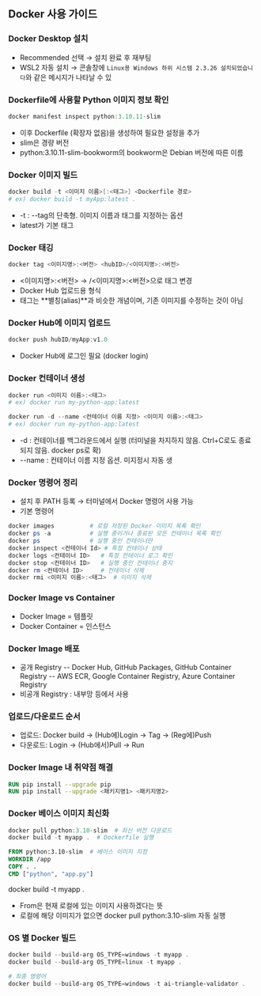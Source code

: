 ## Docker 사용 가이드

### Docker Desktop 설치

- Recommended 선택 → 설치 완료 후 재부팅
- WSL2 자동 설치 → 콘솔창에 `Linux용 Windows 하위 시스템 2.3.26 설치되었습니다`와 같은 메시지가 나타날 수 있

### Dockerfile에 사용할 Python 이미지 정보 확인

```powershell
docker manifest inspect python:3.10.11-slim
```
- 이후 Dockerfile (확장자 없음)을 생성하여 필요한 설정을 추가
- slim은 경량 버전
- python:3.10.11-slim-bookworm의 bookworm은 Debian 버전에 따른 이름

### Docker 이미지 빌드

```powershell
docker build -t <이미지 이름>[:<태그>] <Dockerfile 경로>
# ex) docker build -t myApp:latest .
```
- -t : --tag의 단축형. 이미지 이름과 태그를 지정하는 옵션
- latest가 기본 태그

### Docker 태깅
```powershell
docker tag <이미지명>:<버전> <hubID>/<이미지명>:<버전>
```
- <이미지명>:<버전> → <hubID>/<이미지명>:<버전>으로 태그 변경
- Docker Hub 업로드용 형식
- 태그는 **별칭(alias)**과 비슷한 개념이며, 기존 이미지를 수정하는 것이 아님

### Docker Hub에 이미지 업로드
```powershell
docker push hubID/myApp:v1.0
```
- Docker Hub에 로그인 필요 (docker login)

### Docker 컨테이너 생성

```powershell
docker run <이미지 이름>:<태그>
# ex) docker run my-python-app:latest
```

```powershell
docker run -d --name <컨테이너 이름 지정> <이미지 이름>:<태그>
# ex) docker run my-python-app:latest
```
- -d : 컨테이너를 백그라운드에서 실행 (터미널을 차지하지 않음. Ctrl+C로도 종료되지 않음. docker ps로 확)
- --name : 컨테이너 이름 지정 옵션. 미지정시 자동 생

### Docker 명령어 정리

- 설치 후 PATH 등록 → 터미널에서 Docker 명령어 사용 가능
- 기본 명령어
```powershell
docker images          # 로컬 저장된 Docker 이미지 목록 확인
docker ps -a           # 실행 중이거나 종료된 모든 컨테이너 목록 확인
docker ps              # 실행 중인 컨테이너만
docker inspect <컨테이너 Id> # 특정 컨테이너 상태
docker logs <컨테이너 ID>   # 특정 컨테이너 로그 확인
docker stop <컨테이너 ID>   # 실행 중인 컨테이너 중지
docker rm <컨테이너 ID>     # 컨테이너 삭제
docker rmi <이미지 이름>:<태그>  # 이미지 삭제
```

### Docker Image vs Container

- Docker Image = 템플릿
- Docker Container = 인스턴스

### Docker Image 배포

- 공개 Registry
-- Docker Hub, GitHub Packages, GitHub Container Registry
-- AWS ECR, Google Container Registry, Azure Container Registry
- 비공개 Registry : 내부망 등에서 사용

### 업로드/다운로드 순서

- 업로드: Docker build → (Hub에)Login → Tag → (Reg에)Push 
- 다운로드: Login → (Hub에서)Pull → Run

### Docker Image 내 취약점 해결

```dockerfile
RUN pip install --upgrade pip
RUN pip install --upgrade <패키지명1> <패키지명2>
```

### Docker 베이스 이미지 최신화

```powershell
docker pull python:3.10-slim  # 최신 버전 다운로드
docker build -t myapp .  # Dockerfile 실행
```

```dockerfile
FROM python:3.10-slim  # 베이스 이미지 지정
WORKDIR /app
COPY . .
CMD ["python", "app.py"]
```
docker build -t myapp .
- From은 현재 로컬에 있는 이미지 사용하겠다는 뜻
- 로컬에 해당 이미지가 없으면 docker pull python:3.10-slim 자동 실행

### OS 별 Docker 빌드

```powershell
docker build --build-arg OS_TYPE=windows -t myapp .
docker build --build-arg OS_TYPE=linux -t myapp .

# 최종 명령어
docker build --build-arg OS_TYPE=windows -t ai-triangle-validator .
```
